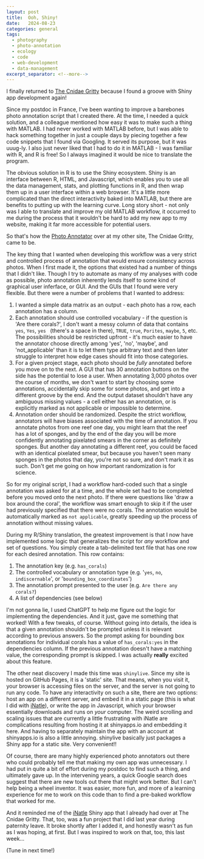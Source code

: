```yaml
---
layout: post
title:  Ooh, Shiny!
date:   2024-08-23
categories: general
tags:
  - photography
  - photo-annotation
  - ecology
  - code
  - web-development
  - data-management
excerpt_separator: <!--more-->
---
```


I finally returned to [The Cnidae Gritty](https://thecnidaegritty.org) because I found a groove with Shiny app development again!

Since my postdoc in France, I've been wanting to improve a barebones photo annotation script that I created there.<!--more--> At the time, I needed a quick solution, and a colleague mentioned how easy it was to make such a thing with MATLAB. I had never worked with MATLAB before, but I was able to hack something together in just a couple days by piecing together a few code snippets that I found via Googling. It served its purpose, but it was uuug-ly. I also just never liked that I had to do it in MATLAB - I was familiar with R, and R is free! So I always imagined it would be nice to translate the program.

The obvious solution in R is to use the Shiny ecosystem. Shiny is an interface between R, HTML, and Javascript, which enables you to use all the data management, stats, and plotting functions in R, and then wrap them up in a user interface within a web browser. It's a little more complicated than the direct interactivity baked into MATLAB, but there are benefits to putting up with the learning curve. Long story short - not only was I able to translate and improve my old MATLAB workflow, it occurred to me during the process that it wouldn't be hard to add my new app to my website, making it far more accessible for potential users.

So that's how the [Photo Annotator](https://thecnidaegritty.org/photo_annotator/) over at my other site, The Cnidae Gritty, came to be. 

The key thing that I wanted when developing this workflow was a very strict and controlled process of annotation that would ensure consistency across photos. When I first made it, the options that existed had a number of things that I didn't like. Though I try to automate as many of my analyses with code as possible, photo annotation inherently lends itself to some kind of graphical user inferface, or GUI. And the GUIs that I found were very flexible. But there were a number of problems that I wanted to address:

1. I wanted a simple data matrix as an output - each photo has a row, each annotation has a column.
2. Each annotation should use controlled vocabulary - if the question is 'Are there corals?', I don't want a messy column of data that contains `yes`, `Yes`, `yes ` (there's a space in there), `TRUE`, `true`, `Porites`, `maybe`, `5`, etc. The possibilities should be restricted upfront - it's much easier to have the annotator choose directly among 'yes', 'no', 'maybe', and 'not_applicable' than it is to let them type arbitrary text and then later struggle to interpret how edge cases should fit into those categories.
3. For a given project stage, each photo should be _fully_ annotated before you move on to the next. A GUI that has 30 annotation buttons on the side has the potential to lose a user. When annotating 3,000 photos over the course of months, we don't want to start by choosing some annotations, accidentally skip some for some photos, and get into a different groove by the end. And the output dataset shouldn't have any ambiguous missing values - a cell either has an annotation, or is explicitly marked as not applicable or impossible to determine. 
4. Annotation order should be randomized. Despite the strict workflow, annotators will have biases associated with the time of annotation. If you annotate photos from one reef one day, you might learn that the reef has a lot of sponges, and by the end of the day you will be more confidently annotating pixelated smears in the corner as definitely sponges. But another day annotating a different reef, you could be faced with an identical pixelated smear, but because you haven't seen many sponges in the photos that day, you're not so sure, and don't mark it as such. Don't get me going on how important randomization is for science.

So for my original script, I had a workflow hard-coded such that a single annotation was asked for at a time, and the whole set had to be completed before you moved onto the next photo. If there were questions like 'draw a box around the coral', the workflow was smart enough to skip it if the user had previously specified that there were no corals. The annotation would be automatically marked as `not applicable`, greatly speeding up the process of annotation without missing values.

During my R/Shiny translation, the greatest improvement is that I now have implemented some logic that generalizes the script for _any_ workflow and set of questions. You simply create a tab-delimited text file that has one row for each desired annotation. This row contains:

1. The annotation key (e.g. `has_corals`)
2. The controlled vocabulary or annotation type (e.g. '`yes`, `no`, `indiscernable`', or '`bounding_box_coordinates`')
3. The annotation prompt presented to the user (e.g. `Are there any corals?`)
4. A list of dependencies (see below)

I'm not gonna lie, I used ChatGPT to help me figure out the logic for implementing the dependencies. And it just, gave me something that worked! With a few tweaks, of course. Without going into details, the idea is that a given annotation shouldn't be prompted unless it is relevant according to previous answers. So the prompt asking for bounding box annotations for individual corals has a value of `has_corals:yes` in the dependencies column. If the previous annotation doesn't have a matching value, the corresponding prompt is skipped. I was actually **really** excited about this feature.

The other neat discovery I made this time was `shinylive`. Since my site is hosted on GitHub Pages, it is a 'static' site. That means, when you visit it, your browser is accessing files on the server, and the server is not going to run any code. To have any interactivity on such a site, there are two options: host an app on a different server, and embed it in a static page (this is what I did with [iNatle](https://thecnidaegritty.org/iNatle/)), or write the app in Javascript, which your browser essentially downloads and runs on *your* computer. The weird scrolling and scaling issues that are currently a little frustrating with iNatle are complications resulting from hosting it at shinyapps.io and embedding it here. And having to separately maintain the app with an account at shinyapps.io is also a little annoying. shinylive basically just packages a Shiny app for a static site. Very convenient!!

Of course, there are many highly experienced photo annotators out there who could probably tell me that making my own app was unnecessary. I had put in quite a bit of effort during my postdoc to find such a thing, and ultimately gave up. In the intervening years, a quick Google search does suggest that there are new tools out there that might work better. But I can't help being a wheel inventor. It was easier, more fun, and more of a learning experience for me to work on this code than to find a pre-baked workflow that worked for me.

And it reminded me of the [iNatle](https://thecnidaegritty.org/iNatle/) Shiny app that I already had over at The Cnidae Gritty. That, too, was a fun project that I did last year during paternity leave. It broke shortly after I added it, and honestly wasn't as fun as I was hoping, at first. But I was inspired to work on that, too, this last week...

(Tune in next time!)
